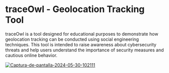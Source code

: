 # traceOwl - Geolocation Tracking Tool

traceOwl is a tool designed for educational purposes to demonstrate how geolocation tracking can be conducted using social engineering techniques. This tool is intended to raise awareness about cybersecurity threats and help users understand the importance of security measures and cautious online behavior.

<a href="https://ibb.co/6YRMD2L"><img src="https://i.ibb.co/Q9FgYZt/Captura-de-pantalla-2024-05-30-102111.png" alt="Captura-de-pantalla-2024-05-30-102111" border="0"></a>

